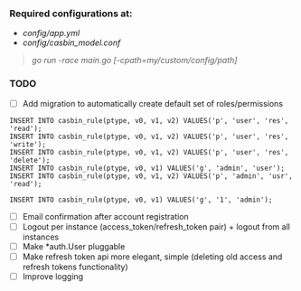 ### Required configurations at:

* *config/app.yml* 
* *config/casbin_model.conf*


> *go run -race main.go [-cpath=my/custom/config/path]*

### TODO

- [ ] Add migration to automatically create default set of roles/permissions

```postgresql
INSERT INTO casbin_rule(ptype, v0, v1, v2) VALUES('p', 'user', 'res', 'read');
INSERT INTO casbin_rule(ptype, v0, v1, v2) VALUES('p', 'user', 'res', 'write');
INSERT INTO casbin_rule(ptype, v0, v1, v2) VALUES('p', 'user', 'res', 'delete');
INSERT INTO casbin_rule(ptype, v0, v1) VALUES('g', 'admin', 'user');
INSERT INTO casbin_rule(ptype, v0, v1, v2) VALUES('p', 'admin', 'usr', 'read');

INSERT INTO casbin_rule(ptype, v0, v1) VALUES('g', '1', 'admin');
```
* [ ] Email confirmation after account registration
* [ ] Logout per instance (access_token/refresh_token pair) + logout from all instances
* [ ] Make *auth.User pluggable
* [ ] Make refresh token api more elegant, simple (deleting old access and refresh tokens functionality)
* [ ] Improve logging